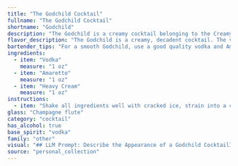 ```yaml
---
title: "The Godchild Cocktail"
fullname: "The Godchild Cocktail"
shortname: "Godchild"
description: "The Godchild is a creamy cocktail belonging to the Creamy Liqueur family.  Its origins are somewhat murky, but it likely emerged in the late 20th century as a twist on the classic Godfather, swapping whiskey for vodka. "
flavor_description: "The Godchild is a creamy, decadent cocktail. The vodka provides a smooth, clean base, while the Amaretto adds a rich, nutty sweetness. Heavy cream rounds out the profile with a velvety texture and a touch of richness. The combination creates a sweet and creamy cocktail with hints of almond and vanilla.  "
bartender_tips: "For a smooth Godchild, use a good quality vodka and Amaretto.  Chill the heavy cream beforehand for a richer, velvety texture.  Shake well with ice, but strain into a chilled glass to avoid any ice shards.  Garnish with a touch of grated nutmeg for a warm, festive touch. "
ingredients:
  - item: "Vodka"
    measure: "1 oz"
  - item: "Amaretto"
    measure: "1 oz"
  - item: "Heavy Cream"
    measure: "1 oz"
instructions:
  - item: "Shake all ingredients well with cracked ice, strain into a champagne flute, and serve."
glass: "Champagne flute"
category: "cocktail"
has_alcohol: true
base_spirit: "vodka"
family: "other"
visual: "## LLM Prompt: Describe the Appearance of a Godchild CocktailImagine a **Godchild cocktail** made with **Vodka, Amaretto, and Heavy Cream**.  Focus on the following aspects to create a vivid description:* **Color:** Is it a milky white, off-white, or has a slight hint of amber from the Amaretto?* **Texture:** Does it have a smooth, velvety surface, or does the cream create a slightly thicker, more layered texture? * **Presentation:** Is it served in a classic martini glass, a rocks glass, or something else? Are there any garnishes, such as a dusting of cocoa powder, a cherry, or a sprinkle of cinnamon? * **Overall Impression:** Does it evoke a sense of decadence, sweetness, or both? Is it a visually appealing and tempting drink? Please provide a **detailed and evocative** description of the Godchild cocktail's appearance, taking into account these aspects. "
source: "personal_collection"
---
```


